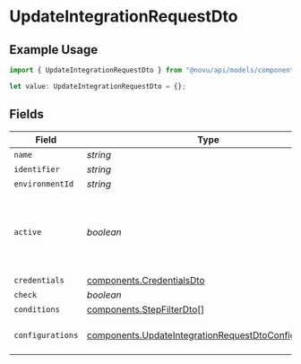 # UpdateIntegrationRequestDto

## Example Usage

```typescript
import { UpdateIntegrationRequestDto } from "@novu/api/models/components";

let value: UpdateIntegrationRequestDto = {};
```

## Fields

| Field                                                                                                                        | Type                                                                                                                         | Required                                                                                                                     | Description                                                                                                                  |
| ---------------------------------------------------------------------------------------------------------------------------- | ---------------------------------------------------------------------------------------------------------------------------- | ---------------------------------------------------------------------------------------------------------------------------- | ---------------------------------------------------------------------------------------------------------------------------- |
| `name`                                                                                                                       | *string*                                                                                                                     | :heavy_minus_sign:                                                                                                           | N/A                                                                                                                          |
| `identifier`                                                                                                                 | *string*                                                                                                                     | :heavy_minus_sign:                                                                                                           | N/A                                                                                                                          |
| `environmentId`                                                                                                              | *string*                                                                                                                     | :heavy_minus_sign:                                                                                                           | N/A                                                                                                                          |
| `active`                                                                                                                     | *boolean*                                                                                                                    | :heavy_minus_sign:                                                                                                           | If the integration is active the validation on the credentials field will run                                                |
| `credentials`                                                                                                                | [components.CredentialsDto](../../models/components/credentialsdto.md)                                                       | :heavy_minus_sign:                                                                                                           | N/A                                                                                                                          |
| `check`                                                                                                                      | *boolean*                                                                                                                    | :heavy_minus_sign:                                                                                                           | N/A                                                                                                                          |
| `conditions`                                                                                                                 | [components.StepFilterDto](../../models/components/stepfilterdto.md)[]                                                       | :heavy_minus_sign:                                                                                                           | N/A                                                                                                                          |
| `configurations`                                                                                                             | [components.UpdateIntegrationRequestDtoConfigurations](../../models/components/updateintegrationrequestdtoconfigurations.md) | :heavy_minus_sign:                                                                                                           | Configurations for the integration                                                                                           |